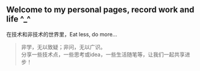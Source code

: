 ## Welcome to my personal pages, record work and life ^_^

在技术和非技术的世界里，Eat less, do more...
> 非学，无以致疑；非问，无以广识。  
> 分享一些技术点，一些思考或idea，一些生活随笔等，让我们一起共享进步！
